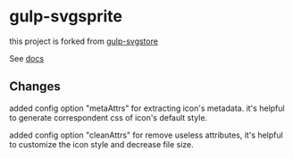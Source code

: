 gulp-svgsprite
=============

this project is forked from [gulp-svgstore](https://github.com/w0rm/gulp-svgstore)

See [docs](https://github.com/w0rm/gulp-svgstore)

## Changes

added config option "metaAttrs" for extracting icon's metadata. it's helpful to generate correspondent css of icon's default style.

added config option "cleanAttrs" for remove useless attributes, it's helpful to customize the icon style and decrease file size.
